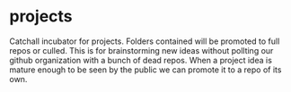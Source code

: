 # projects
Catchall incubator for projects.  Folders contained will be promoted to full repos or culled.
This is for brainstorming new ideas without pollting our github organization with a bunch of dead repos.
When a project idea is mature enough to be seen by the public we can promote it to a repo of its own.
